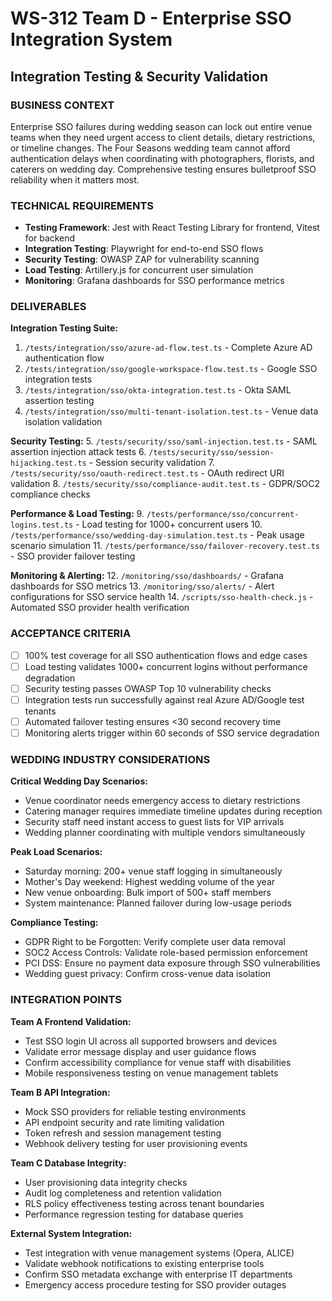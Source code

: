 # WS-312 Team D - Enterprise SSO Integration System
## Integration Testing & Security Validation

### BUSINESS CONTEXT
Enterprise SSO failures during wedding season can lock out entire venue teams when they need urgent access to client details, dietary restrictions, or timeline changes. The Four Seasons wedding team cannot afford authentication delays when coordinating with photographers, florists, and caterers on wedding day. Comprehensive testing ensures bulletproof SSO reliability when it matters most.

### TECHNICAL REQUIREMENTS
- **Testing Framework**: Jest with React Testing Library for frontend, Vitest for backend
- **Integration Testing**: Playwright for end-to-end SSO flows
- **Security Testing**: OWASP ZAP for vulnerability scanning
- **Load Testing**: Artillery.js for concurrent user simulation
- **Monitoring**: Grafana dashboards for SSO performance metrics

### DELIVERABLES
**Integration Testing Suite:**
1. `/tests/integration/sso/azure-ad-flow.test.ts` - Complete Azure AD authentication flow
2. `/tests/integration/sso/google-workspace-flow.test.ts` - Google SSO integration tests
3. `/tests/integration/sso/okta-integration.test.ts` - Okta SAML assertion testing
4. `/tests/integration/sso/multi-tenant-isolation.test.ts` - Venue data isolation validation

**Security Testing:**
5. `/tests/security/sso/saml-injection.test.ts` - SAML assertion injection attack tests
6. `/tests/security/sso/session-hijacking.test.ts` - Session security validation
7. `/tests/security/sso/oauth-redirect.test.ts` - OAuth redirect URI validation
8. `/tests/security/sso/compliance-audit.test.ts` - GDPR/SOC2 compliance checks

**Performance & Load Testing:**
9. `/tests/performance/sso/concurrent-logins.test.ts` - Load testing for 1000+ concurrent users
10. `/tests/performance/sso/wedding-day-simulation.test.ts` - Peak usage scenario simulation
11. `/tests/performance/sso/failover-recovery.test.ts` - SSO provider failover testing

**Monitoring & Alerting:**
12. `/monitoring/sso/dashboards/` - Grafana dashboards for SSO metrics
13. `/monitoring/sso/alerts/` - Alert configurations for SSO service health
14. `/scripts/sso-health-check.js` - Automated SSO provider health verification

### ACCEPTANCE CRITERIA
- [ ] 100% test coverage for all SSO authentication flows and edge cases
- [ ] Load testing validates 1000+ concurrent logins without performance degradation
- [ ] Security testing passes OWASP Top 10 vulnerability checks
- [ ] Integration tests run successfully against real Azure AD/Google test tenants
- [ ] Automated failover testing ensures <30 second recovery time
- [ ] Monitoring alerts trigger within 60 seconds of SSO service degradation

### WEDDING INDUSTRY CONSIDERATIONS
**Critical Wedding Day Scenarios:**
- Venue coordinator needs emergency access to dietary restrictions
- Catering manager requires immediate timeline updates during reception
- Security staff need instant access to guest lists for VIP arrivals
- Wedding planner coordinating with multiple vendors simultaneously

**Peak Load Scenarios:**
- Saturday morning: 200+ venue staff logging in simultaneously
- Mother's Day weekend: Highest wedding volume of the year
- New venue onboarding: Bulk import of 500+ staff members
- System maintenance: Planned failover during low-usage periods

**Compliance Testing:**
- GDPR Right to be Forgotten: Verify complete user data removal
- SOC2 Access Controls: Validate role-based permission enforcement
- PCI DSS: Ensure no payment data exposure through SSO vulnerabilities
- Wedding guest privacy: Confirm cross-venue data isolation

### INTEGRATION POINTS
**Team A Frontend Validation:**
- Test SSO login UI across all supported browsers and devices
- Validate error message display and user guidance flows
- Confirm accessibility compliance for venue staff with disabilities
- Mobile responsiveness testing on venue management tablets

**Team B API Integration:**
- Mock SSO providers for reliable testing environments
- API endpoint security and rate limiting validation
- Token refresh and session management testing
- Webhook delivery testing for user provisioning events

**Team C Database Integrity:**
- User provisioning data integrity checks
- Audit log completeness and retention validation
- RLS policy effectiveness testing across tenant boundaries
- Performance regression testing for database queries

**External System Integration:**
- Test integration with venue management systems (Opera, ALICE)
- Validate webhook notifications to existing enterprise tools
- Confirm SSO metadata exchange with enterprise IT departments
- Emergency access procedure testing for SSO provider outages